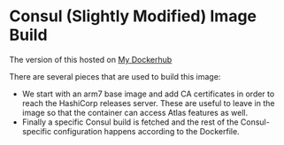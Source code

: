 # Consul (Slightly Modified) Image Build

The version of this hosted on [My Dockerhub](https://cloud.docker.com/repository/docker/amerenda/rpi-consul)

There are several pieces that are used to build this image:

* We start with an arm7 base image and add CA certificates in order to reach
  the HashiCorp releases server. These are useful to leave in the image so that
  the container can access Atlas features as well.
* Finally a specific Consul build is fetched and the rest of the Consul-specific
  configuration happens according to the Dockerfile.
